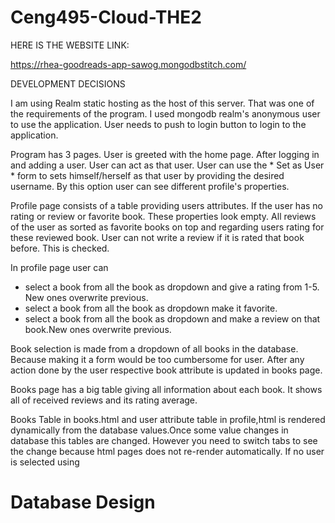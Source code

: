 # Ceng495-Cloud-THE2

HERE IS THE WEBSITE LINK:

https://rhea-goodreads-app-sawog.mongodbstitch.com/

DEVELOPMENT DECISIONS

I am using Realm static hosting as the host of this server. That was one of the requirements of the program. I used mongodb realm's anonymous user to use the application. User needs to push to login button to login to the application.

Program has 3 pages. User is greeted with the home page. After logging in and adding a user. User can act as that user. User can use the * Set as User * form to sets himself/herself as that user by providing the desired username. By this option user can see different profile's properties.

Profile page consists of a table providing users attributes. If the user has no rating or review or favorite book. These properties look empty. All reviews of the user as sorted as favorite books on top and regarding users rating for these reviewed book. User can not write a review if it is rated that book before. This is checked.

In profile page user can 
- select a book from all the book as dropdown and give a rating from 1-5. New ones overwrite previous.
- select a book from all the book as dropdown make it favorite.
- select a book from all the book as dropdown and make a review on that book.New ones overwrite previous.

Book selection is made from a dropdown of all books in the database. Because making it a form would be too cumbersome for user. After any action done by the user respective book attribute is updated in books page.

Books page has a big table giving all information about each book. It shows all of received reviews and its rating average. 

Books Table in books.html and user attribute table in profile,html is rendered dynamically from the database values.Once some value changes in database this tables are changed. However you need to switch tabs to see the change because html pages does not re-render automatically. If no user is selected using

# Database Design





